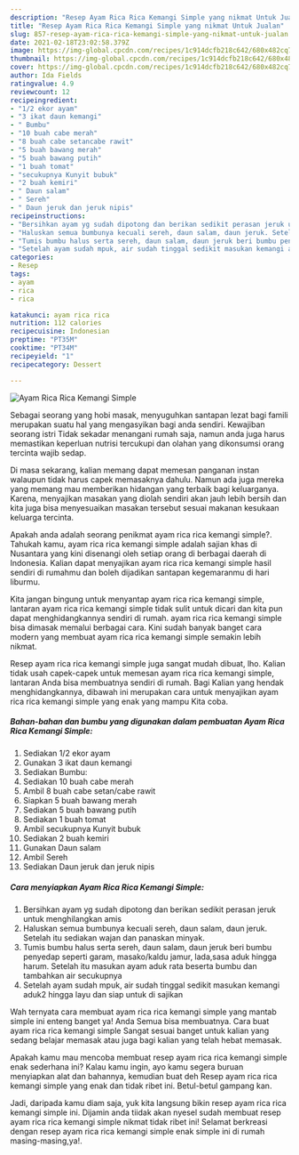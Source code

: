 ```yaml
---
description: "Resep Ayam Rica Rica Kemangi Simple yang nikmat Untuk Jualan"
title: "Resep Ayam Rica Rica Kemangi Simple yang nikmat Untuk Jualan"
slug: 857-resep-ayam-rica-rica-kemangi-simple-yang-nikmat-untuk-jualan
date: 2021-02-18T23:02:58.379Z
image: https://img-global.cpcdn.com/recipes/1c914dcfb218c642/680x482cq70/ayam-rica-rica-kemangi-simple-foto-resep-utama.jpg
thumbnail: https://img-global.cpcdn.com/recipes/1c914dcfb218c642/680x482cq70/ayam-rica-rica-kemangi-simple-foto-resep-utama.jpg
cover: https://img-global.cpcdn.com/recipes/1c914dcfb218c642/680x482cq70/ayam-rica-rica-kemangi-simple-foto-resep-utama.jpg
author: Ida Fields
ratingvalue: 4.9
reviewcount: 12
recipeingredient:
- "1/2 ekor ayam"
- "3 ikat daun kemangi"
- " Bumbu"
- "10 buah cabe merah"
- "8 buah cabe setancabe rawit"
- "5 buah bawang merah"
- "5 buah bawang putih"
- "1 buah tomat"
- "secukupnya Kunyit bubuk"
- "2 buah kemiri"
- " Daun salam"
- " Sereh"
- " Daun jeruk dan jeruk nipis"
recipeinstructions:
- "Bersihkan ayam yg sudah dipotong dan berikan sedikit perasan jeruk untuk menghilangkan amis"
- "Haluskan semua bumbunya kecuali sereh, daun salam, daun jeruk. Setelah itu sediakan wajan dan panaskan minyak."
- "Tumis bumbu halus serta sereh, daun salam, daun jeruk beri bumbu penyedap seperti garam, masako/kaldu jamur, lada,sasa aduk hingga harum. Setelah itu masukan ayam aduk rata beserta bumbu dan tambahkan air secukupnya"
- "Setelah ayam sudah mpuk, air sudah tinggal sedikit masukan kemangi aduk2 hingga layu dan siap untuk di sajikan"
categories:
- Resep
tags:
- ayam
- rica
- rica

katakunci: ayam rica rica 
nutrition: 112 calories
recipecuisine: Indonesian
preptime: "PT35M"
cooktime: "PT34M"
recipeyield: "1"
recipecategory: Dessert

---
```



![Ayam Rica Rica Kemangi Simple](https://img-global.cpcdn.com/recipes/1c914dcfb218c642/680x482cq70/ayam-rica-rica-kemangi-simple-foto-resep-utama.jpg)

Sebagai seorang yang hobi masak, menyuguhkan santapan lezat bagi famili merupakan suatu hal yang mengasyikan bagi anda sendiri. Kewajiban seorang istri Tidak sekadar menangani rumah saja, namun anda juga harus memastikan keperluan nutrisi tercukupi dan olahan yang dikonsumsi orang tercinta wajib sedap.

Di masa  sekarang, kalian memang dapat memesan panganan instan walaupun tidak harus capek memasaknya dahulu. Namun ada juga mereka yang memang mau memberikan hidangan yang terbaik bagi keluarganya. Karena, menyajikan masakan yang diolah sendiri akan jauh lebih bersih dan kita juga bisa menyesuaikan masakan tersebut sesuai makanan kesukaan keluarga tercinta. 



Apakah anda adalah seorang penikmat ayam rica rica kemangi simple?. Tahukah kamu, ayam rica rica kemangi simple adalah sajian khas di Nusantara yang kini disenangi oleh setiap orang di berbagai daerah di Indonesia. Kalian dapat menyajikan ayam rica rica kemangi simple hasil sendiri di rumahmu dan boleh dijadikan santapan kegemaranmu di hari liburmu.

Kita jangan bingung untuk menyantap ayam rica rica kemangi simple, lantaran ayam rica rica kemangi simple tidak sulit untuk dicari dan kita pun dapat menghidangkannya sendiri di rumah. ayam rica rica kemangi simple bisa dimasak memalui berbagai cara. Kini sudah banyak banget cara modern yang membuat ayam rica rica kemangi simple semakin lebih nikmat.

Resep ayam rica rica kemangi simple juga sangat mudah dibuat, lho. Kalian tidak usah capek-capek untuk memesan ayam rica rica kemangi simple, lantaran Anda bisa membuatnya sendiri di rumah. Bagi Kalian yang hendak menghidangkannya, dibawah ini merupakan cara untuk menyajikan ayam rica rica kemangi simple yang enak yang mampu Kita coba.

<!--inarticleads1-->

##### Bahan-bahan dan bumbu yang digunakan dalam pembuatan Ayam Rica Rica Kemangi Simple:

1. Sediakan 1/2 ekor ayam
1. Gunakan 3 ikat daun kemangi
1. Sediakan  Bumbu:
1. Sediakan 10 buah cabe merah
1. Ambil 8 buah cabe setan/cabe rawit
1. Siapkan 5 buah bawang merah
1. Sediakan 5 buah bawang putih
1. Sediakan 1 buah tomat
1. Ambil secukupnya Kunyit bubuk
1. Sediakan 2 buah kemiri
1. Gunakan  Daun salam
1. Ambil  Sereh
1. Sediakan  Daun jeruk dan jeruk nipis




<!--inarticleads2-->

##### Cara menyiapkan Ayam Rica Rica Kemangi Simple:

1. Bersihkan ayam yg sudah dipotong dan berikan sedikit perasan jeruk untuk menghilangkan amis
1. Haluskan semua bumbunya kecuali sereh, daun salam, daun jeruk. Setelah itu sediakan wajan dan panaskan minyak.
1. Tumis bumbu halus serta sereh, daun salam, daun jeruk beri bumbu penyedap seperti garam, masako/kaldu jamur, lada,sasa aduk hingga harum. Setelah itu masukan ayam aduk rata beserta bumbu dan tambahkan air secukupnya
1. Setelah ayam sudah mpuk, air sudah tinggal sedikit masukan kemangi aduk2 hingga layu dan siap untuk di sajikan




Wah ternyata cara membuat ayam rica rica kemangi simple yang mantab simple ini enteng banget ya! Anda Semua bisa membuatnya. Cara buat ayam rica rica kemangi simple Sangat sesuai banget untuk kalian yang sedang belajar memasak atau juga bagi kalian yang telah hebat memasak.

Apakah kamu mau mencoba membuat resep ayam rica rica kemangi simple enak sederhana ini? Kalau kamu ingin, ayo kamu segera buruan menyiapkan alat dan bahannya, kemudian buat deh Resep ayam rica rica kemangi simple yang enak dan tidak ribet ini. Betul-betul gampang kan. 

Jadi, daripada kamu diam saja, yuk kita langsung bikin resep ayam rica rica kemangi simple ini. Dijamin anda tiidak akan nyesel sudah membuat resep ayam rica rica kemangi simple nikmat tidak ribet ini! Selamat berkreasi dengan resep ayam rica rica kemangi simple enak simple ini di rumah masing-masing,ya!.

